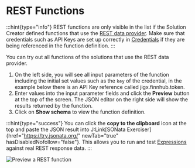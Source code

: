 # REST Functions

:::hint{type="info"} REST functions are only visible in the list if the Solution Creator defined functions that use the [REST data provider](https://docs.jigx.com/rest). Make sure that credentials such as API Keys are set up correctly in [Credentials](credentials.md) if they are being referenced in the function definition. :::

You can try out all functions of the solutions that use the REST data provider.

1. On the left side, you will see all input parameters of the function including the initial set values such as the `key` of the credential, in the example below there is an API Key reference called jigx.finnhub.token.
2. Enter values into the input parameter fields and click the **Preview** button at the top of the screen. The JSON editor on the right side will show the results returned by the function.
3. Click on **Show schema** to view the function definition.

:::hint{type="success"} You can click the **copy to the clipboard** icon at the top and paste the JSON result into J:Link\[SONata Exerciser]{href="https://try.jsonata.org/" newTab="true" hasDisabledNofollow="false"}. This allows you to run and test [Expressions](../../building-apps-with-jigx/logic/expressions.md) against real REST response data. :::

![Preview a REST function](https://archbee-image-uploads.s3.amazonaws.com/x7vdIDH6-ScTprfmi2XXX/inwWRpNo1J-sKAeM4d6vk_jm-restfunctionl.png)
